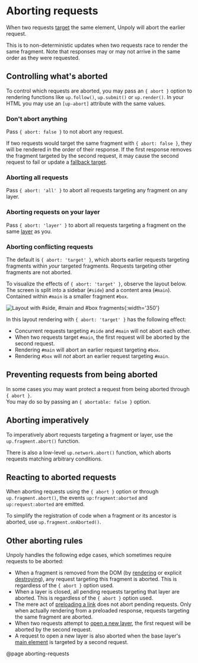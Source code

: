 Aborting requests
=================

When two requests [target](/targeting-fragments) the same element, Unpoly will abort the earlier request.

This is to non-deterministic updates when two requests race to render the same fragment.
Note that responses may or may not arrive in the same order as they were requested.


## Controlling what's aborted

To control which requests are aborted, you may pass an `{ abort }` option to rendering functions
like `up.follow()`, `up.submit()` or `up.render()`. In your HTML you may use
an `[up-abort]` attribute with the same values.

### Don't abort anything

Pass `{ abort: false }` to not abort any request.

If two requests would target the same fragment with `{ abort: false }`, they
will be rendered in the order of their response. If the first response removes
the fragment targeted by the second request, it may cause the second request
to fail or update a [fallback target](/up.render#options.fallback).

### Aborting all requests

Pass `{ abort: 'all' }` to abort all requests targeting any fragment on any layer.

### Aborting requests on your layer

Pass `{ abort: 'layer' }` to abort all requests targeting a fragment on the same
[layer](/up.layer) as you.

### Aborting conflicting requests

The default is `{ abort: 'target' }`, which aborts earlier requests targeting
fragments within *your* targeted fragments. Requests targeting other fragments are not aborted.

To visualize the effects of `{ abort: 'target' }`, observe the layout below.
The screen is split into a sidebar (`#side`) and a content area (`#main`). Contained within
`#main` is a smaller fragment `#box`.

![Layout with #side, #main and #box fragments](images/side-main-box.svg){:width='350'}

In this layout rendering with `{ abort: 'target' }` has the following effect:

- Concurrent requests targeting `#side` and `#main` will not abort each other.
- When two requests target `#main`, the first request will be aborted by the second request.
- Rendering `#main` will abort an earlier request targeting `#box`.
- Rendering `#box` will *not* abort an earlier request targeting `#main`.

## Preventing requests from being aborted

In some cases you may want protect a request from being aborted through `{ abort }`.\
You may do so by passing an `{ abortable: false }` option.

## Aborting imperatively

To imperatively abort requests targeting a fragment or layer, use the `up.fragment.abort()` function.

There is also a low-level `up.network.abort()` function, which aborts requests
matching arbitrary conditions.

## Reacting to aborted requests

When aborting requests using the `{ abort }` option or through `up.fragment.abort()`,
the events `up:fragment:aborted` and `up:request:aborted` are emitted.

To simplify the registration of code when a fragment or its ancestor is aborted, use `up.fragment.onAborted()`.


## Other aborting rules

Unpoly handles the following edge cases, which sometimes require requests to be aborted:

- When a fragment is removed from the DOM (by [rendering](/up.render) or explicit [destroying](/up.destroy)),
  any request targeting this fragment is aborted. This is regardless of the `{ abort }` option used.
- When a layer is closed, all pending requests targeting that layer are aborted.
  This is regardless of the `{ abort }` option used.
- The mere act of [preloading a link](/a-up-preload) does not abort pending requests. Only when actually rendering
  from a preloaded response, requests targeting the same fragment are aborted.
- When two requests attempt to [open a new layer](/a-up-layer-new), the first request will be aborted by the second request.
- A request to open a new layer is also aborted when the base layer's [main element](/main) is targeted by a second request.

@page aborting-requests
